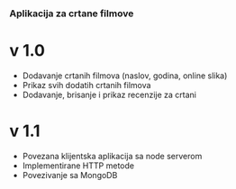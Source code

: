 ### Aplikacija za crtane filmove
# v 1.0
- Dodavanje crtanih filmova (naslov, godina, online slika)
- Prikaz svih dodatih crtanih filmova
- Dodavanje, brisanje i prikaz recenzije za crtani

# v 1.1
- Povezana klijentska aplikacija sa node serverom
- Implementirane HTTP metode
- Povezivanje sa MongoDB
